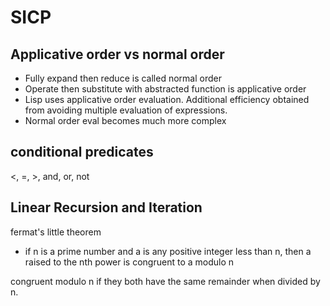 # SICP

## Applicative order vs normal order

- Fully expand then reduce is called normal order
- Operate then substitute with abstracted function is applicative order
- Lisp uses applicative order evaluation. Additional efficiency obtained from avoiding multiple evaluation of expressions.
- Normal order eval becomes much more complex

## conditional predicates
<, =, >, and, or, not

## Linear Recursion and Iteration

fermat's little theorem
- if n is a prime number and a is any positive integer less than n, then a raised to the nth power is congruent to a modulo n

congruent modulo n if they both have the same remainder when divided by n.